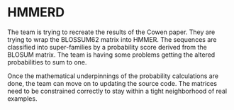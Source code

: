 # HMMERD

The team is trying to recreate the results of the Cowen paper. They are trying to wrap the BLOSSUM62 matrix into HMMER. The sequences are classified into super-families by a probability score derived from the BLOSUM matrix. The team is having some problems getting the altered probabilities to sum to one.

Once the mathematical underpinnings of the probability calculations are done, the team can move on to updating the source code. The matrices need to be constrained correctly to stay within a tight neighborhood of real examples.